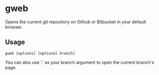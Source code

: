 # gweb
Opens the current git repository on Github or Bitbucket in your default browser.

## Usage
```
gweb [options] [optional branch]
```
You can also use '.' as your branch argument to open the current branch's page.
